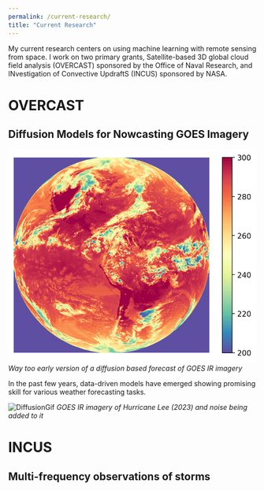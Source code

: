 ```yaml
---
permalink: /current-research/
title: "Current Research"
---
```


My current research centers on using machine learning with remote sensing from space. I work on two primary grants, Satellite-based 3D global cloud field analysis (OVERCAST) sponsored by the Office of Naval Research, and INvestigation of Convective UpdraftS (INCUS) sponsored by NASA. 


<h1> OVERCAST </h1> 

<h2> Diffusion Models for Nowcasting GOES Imagery </h2>

![DiffusionGif](/assets/images/FullDiskForecastDiffusion.gif) 
*Way too early version of a diffusion based forecast of GOES IR imagery*

In the past few years, data-driven models have emerged showing promising skill for various weather forecasting tasks. 

![DiffusionGif](/assets/images/diffusion_noise.gif) 
*GOES IR imagery of Hurricane Lee (2023) and noise being added to it*

<h1> INCUS </h1> 
<h2> Multi-frequency observations of storms </h2>
